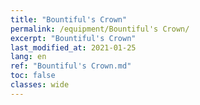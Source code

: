 ```yaml
---
title: "Bountiful's Crown"
permalink: /equipment/Bountiful's Crown/
excerpt: "Bountiful's Crown"
last_modified_at: 2021-01-25
lang: en
ref: "Bountiful's Crown.md"
toc: false
classes: wide
---
```


